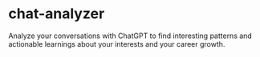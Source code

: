 # chat-analyzer
Analyze your conversations with ChatGPT to find interesting patterns and actionable learnings about your interests and your career growth.
